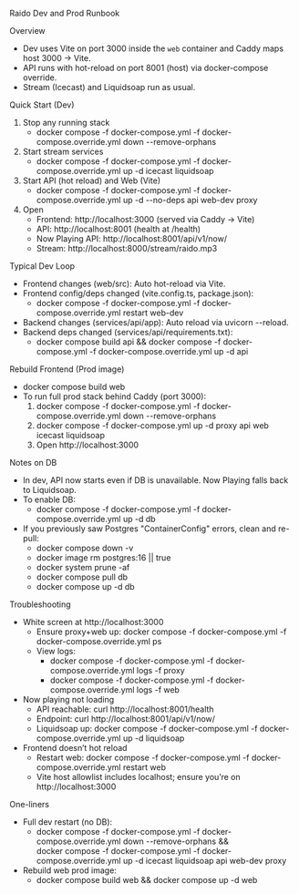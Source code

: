 Raido Dev and Prod Runbook

Overview
- Dev uses Vite on port 3000 inside the `web` container and Caddy maps host 3000 → Vite.
- API runs with hot-reload on port 8001 (host) via docker-compose override.
- Stream (Icecast) and Liquidsoap run as usual.

Quick Start (Dev)
1) Stop any running stack
   - docker compose -f docker-compose.yml -f docker-compose.override.yml down --remove-orphans
2) Start stream services
   - docker compose -f docker-compose.yml -f docker-compose.override.yml up -d icecast liquidsoap
3) Start API (hot reload) and Web (Vite)
   - docker compose -f docker-compose.yml -f docker-compose.override.yml up -d --no-deps api web-dev proxy
4) Open
   - Frontend: http://localhost:3000 (served via Caddy → Vite)
   - API: http://localhost:8001 (health at /health)
   - Now Playing API: http://localhost:8001/api/v1/now/
   - Stream: http://localhost:8000/stream/raido.mp3

Typical Dev Loop
- Frontend changes (web/src): Auto hot-reload via Vite.
- Frontend config/deps changed (vite.config.ts, package.json):
  - docker compose -f docker-compose.yml -f docker-compose.override.yml restart web-dev
- Backend changes (services/api/app): Auto reload via uvicorn --reload.
- Backend deps changed (services/api/requirements.txt):
  - docker compose build api && docker compose -f docker-compose.yml -f docker-compose.override.yml up -d api

Rebuild Frontend (Prod image)
- docker compose build web
- To run full prod stack behind Caddy (port 3000):
  1) docker compose -f docker-compose.yml -f docker-compose.override.yml down --remove-orphans
  2) docker compose -f docker-compose.yml up -d proxy api web icecast liquidsoap
  3) Open http://localhost:3000

Notes on DB
- In dev, API now starts even if DB is unavailable. Now Playing falls back to Liquidsoap.
- To enable DB:
  - docker compose -f docker-compose.yml -f docker-compose.override.yml up -d db
- If you previously saw Postgres "ContainerConfig" errors, clean and re-pull:
  - docker compose down -v
  - docker image rm postgres:16 || true
  - docker system prune -af
  - docker compose pull db
  - docker compose up -d db

Troubleshooting
- White screen at http://localhost:3000
  - Ensure proxy+web up: docker compose -f docker-compose.yml -f docker-compose.override.yml ps
  - View logs:
    - docker compose -f docker-compose.yml -f docker-compose.override.yml logs -f proxy
    - docker compose -f docker-compose.yml -f docker-compose.override.yml logs -f web
- Now playing not loading
  - API reachable: curl http://localhost:8001/health
  - Endpoint: curl http://localhost:8001/api/v1/now/
  - Liquidsoap up: docker compose -f docker-compose.yml -f docker-compose.override.yml up -d liquidsoap
- Frontend doesn’t hot reload
  - Restart web: docker compose -f docker-compose.yml -f docker-compose.override.yml restart web
  - Vite host allowlist includes localhost; ensure you’re on http://localhost:3000

One-liners
- Full dev restart (no DB):
  - docker compose -f docker-compose.yml -f docker-compose.override.yml down --remove-orphans && \
    docker compose -f docker-compose.yml -f docker-compose.override.yml up -d icecast liquidsoap api web-dev proxy
- Rebuild web prod image:
  - docker compose build web && docker compose up -d web
